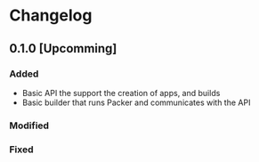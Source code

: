 # Changelog

## 0.1.0 [Upcomming]

### Added

- Basic API the support the creation of apps, and builds
- Basic builder that runs Packer and communicates with the API

### Modified

### Fixed
